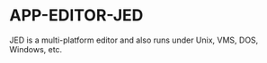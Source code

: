 APP-EDITOR-JED
==============

JED is a multi-platform editor and also runs under Unix, VMS, DOS, Windows, etc. 
